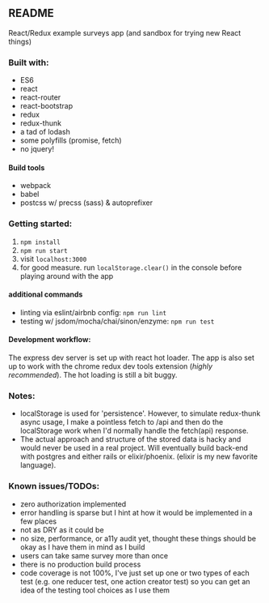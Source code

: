 ## README
React/Redux example surveys app (and sandbox for trying new React things)

### Built with:

* ES6
* react
* react-router
* react-bootstrap
* redux
* redux-thunk
* a tad of lodash
* some polyfills (promise, fetch)
* no jquery!

#### Build tools

* webpack
* babel
* postcss w/ precss (sass) & autoprefixer

### Getting started:

1. `npm install`
2. `npm run start`
3. visit `localhost:3000`
4. for good measure. run `localStorage.clear()` in the console before playing around with the app

#### additional commands

* linting via eslint/airbnb config: `npm run lint`
* testing w/ jsdom/mocha/chai/sinon/enzyme: `npm run test`

#### Development workflow:

The express dev server is set up with react hot loader. The app is also set up to work with the chrome redux dev tools extension (*highly recommended*). The hot loading is still a bit buggy.

### Notes:

* localStorage is used for 'persistence'. However, to simulate redux-thunk async usage, I make a pointless fetch to /api and then do the localStorage work when I'd normally handle the fetch(api) response.
* The actual approach and structure of the stored data is hacky and would never be used in a real project. Will eventually build back-end with postgres and either rails or elixir/phoenix. (elixir is my new favorite language).

### Known issues/TODOs:

* zero authorization implemented
* error handling is sparse but I hint at how it would be implemented in a few places
* not as DRY as it could be
* no size, performance, or a11y audit yet, thought these things should be okay as I have them in mind as I build
* users can take same survey more than once
* there is no production build process
* code coverage is not 100%, I've just set up one or two types of each test (e.g. one reducer test, one action creator test) so you can get an idea of the testing tool choices as I use them

